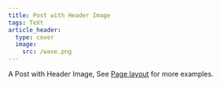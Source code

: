 ```yaml
---
title: Post with Header Image
tags: TeXt
article_header:
  type: cover
  image:
    src: /wave.png
---
```


A Post with Header Image, See [Page layout](https://tianqi.name/jekyll-TeXt-theme/samples.html#page-layout) for more examples.

<!--more-->
